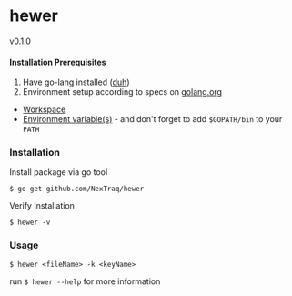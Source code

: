 # hewer
v0.1.0

#### Installation Prerequisites
1. Have go-lang installed ([duh](http://lmgtfy.com/?q=go-lang+install+download))
1. Environment setup according to specs on [golang.org](https://golang.org/docs)
  * [Workspace](https://golang.org/doc/code.html#Workspaces)
  * [Environment variable(s)](https://golang.org/doc/code.html#GOPATH) - and don't forget to add `$GOPATH/bin` to your `PATH`

### Installation

Install package via go tool
```
$ go get github.com/NexTraq/hewer
```

Verify Installation
```
$ hewer -v
```

### Usage

```
$ hewer <fileName> -k <keyName>
```

run `$ hewer --help` for more information
